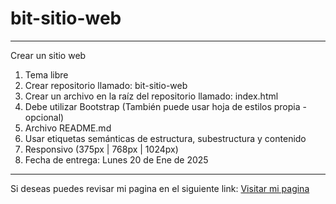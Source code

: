 # bit-sitio-web

---
Crear un sitio web
1. Tema libre
2. Crear repositorio llamado: bit-sitio-web
3. Crear un archivo en la raíz del repositorio llamado: index.html
4. Debe utilizar Bootstrap (También puede usar hoja de estilos propia - opcional)
5. Archivo README.md
6. Usar etiquetas semánticas de estructura, subestructura y contenido
7. Responsivo (375px | 768px | 1024px)
8. Fecha de entrega: Lunes 20 de Ene de 2025

---

Si deseas puedes revisar mi pagina en el siguiente link:
[Visitar mi pagina](https://bnarvaez.github.io/bit-sitio-web/)